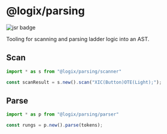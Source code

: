 # @logix/parsing

![jsr badge](https://jsr.io/badges/@logix/parsing)

Tooling for scanning and parsing ladder logic into an AST.

## Scan

```ts
import * as s from "@logix/parsing/scanner"

const scanResult = s.new().scan("XIC(Button)OTE(Light);");
```

## Parse

```ts
import * as p from "@logix/parsing/parser"

const rungs = p.new().parse(tokens); 
```